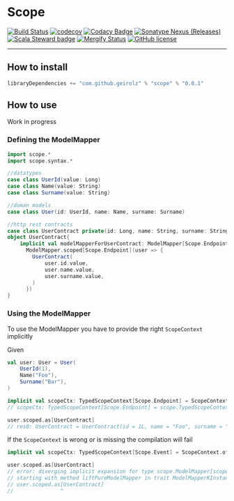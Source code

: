 # Scope
[![Build Status](https://github.com/geirolz/scope/actions/workflows/cicd.yml/badge.svg)](https://github.com/geirolz/scope/actions)
[![codecov](https://img.shields.io/codecov/c/github/geirolz/scope)](https://codecov.io/gh/geirolz/scope)
[![Codacy Badge](https://api.codacy.com/project/badge/Grade/db3274b55e0c4031803afb45f58d4413)](https://www.codacy.com/manual/david.geirola/scope?utm_source=github.com&amp;utm_medium=referral&amp;utm_content=geirolz/scope&amp;utm_campaign=Badge_Grade)
[![Sonatype Nexus (Releases)](https://img.shields.io/nexus/r/com.github.geirolz/scope-core_2.13?server=https%3A%2F%2Foss.sonatype.org)](https://mvnrepository.com/artifact/com.github.geirolz/scope-core)
[![Scala Steward badge](https://img.shields.io/badge/Scala_Steward-helping-blue.svg?style=flat&logo=data:image/png;base64,iVBORw0KGgoAAAANSUhEUgAAAA4AAAAQCAMAAAARSr4IAAAAVFBMVEUAAACHjojlOy5NWlrKzcYRKjGFjIbp293YycuLa3pYY2LSqql4f3pCUFTgSjNodYRmcXUsPD/NTTbjRS+2jomhgnzNc223cGvZS0HaSD0XLjbaSjElhIr+AAAAAXRSTlMAQObYZgAAAHlJREFUCNdNyosOwyAIhWHAQS1Vt7a77/3fcxxdmv0xwmckutAR1nkm4ggbyEcg/wWmlGLDAA3oL50xi6fk5ffZ3E2E3QfZDCcCN2YtbEWZt+Drc6u6rlqv7Uk0LdKqqr5rk2UCRXOk0vmQKGfc94nOJyQjouF9H/wCc9gECEYfONoAAAAASUVORK5CYII=)](https://scala-steward.org)
[![Mergify Status](https://img.shields.io/endpoint.svg?url=https://gh.mergify.io/badges/geirolz/scope&style=flat)](https://mergify.io)
[![GitHub license](https://img.shields.io/github/license/geirolz/scope)](https://github.com/geirolz/scope/blob/main/LICENSE)

---

## How to install

```sbt
libraryDependencies += "com.github.geirolz" % "scope" % "0.0.1"
```


## How to use

Work in progress

### Defining the ModelMapper
```scala
import scope.*
import scope.syntax.*

//datatypes
case class UserId(value: Long)
case class Name(value: String)
case class Surname(value: String)

//doman models
case class User(id: UserId, name: Name, surname: Surname)

//http rest contracts
case class UserContract private(id: Long, name: String, surname: String)
object UserContract{    
    implicit val modelMapperForUserContract: ModelMapper[Scope.Endpoint, User, UserContract] =
      ModelMapper.scoped[Scope.Endpoint](user => {
        UserContract(
            user.id.value,
            user.name.value,
            user.surname.value,
        )
      })
}
```

### Using the ModelMapper
To use the ModelMapper you have to provide the right `ScopeContext` implicitly

Given
```scala
val user: User = User(
    UserId(1),
    Name("Foo"),
    Surname("Bar"),
)
```

```scala
implicit val scopeCtx: TypedScopeContext[Scope.Endpoint] = ScopeContext.of[Scope.Endpoint]
// scopeCtx: TypedScopeContext[Scope.Endpoint] = scope.TypedScopeContext@4ecde

user.scoped.as[UserContract]
// res0: UserContract = UserContract(id = 1L, name = "Foo", surname = "Bar")
```


If the `ScopeContext` is wrong or is missing the compilation will fail
```scala
implicit val scopeCtx: TypedScopeContext[Scope.Event] = ScopeContext.of[Scope.Event]

user.scoped.as[UserContract]
// error: diverging implicit expansion for type scope.ModelMapper[scopeCtx.ScopeType,repl.MdocSession.App.User,repl.MdocSession.App.UserContract]
// starting with method liftPureModelMapper in trait ModelMapperKInstances
// user.scoped.as[UserContract]
//               ^
```

